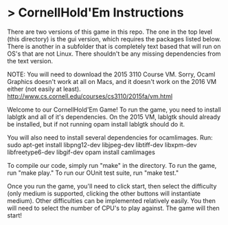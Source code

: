 # > CornellHold'Em Instructions

There are two versions of this game in this repo. The one in the top level (this directory) 
is the gui version, which requires the packages listed below. There is another in a subfolder
that is completely text based that will run on OS's that are not Linux. There shouldn't be
any missing dependencies from the text version.

NOTE: You will need to download the 2015 3110 Course VM. Sorry, Ocaml
Graphics doesn't work at all on Macs, and it doesn't work on the 2016
VM either (not easily at least).
http://www.cs.cornell.edu/courses/cs3110/2015fa/vm.html

Welcome to our CornellHold'Em Game! To run the game, you need to install lablgtk
and all of it's dependencies. On the 2015 VM, lablgtk should already be installed,
but if not running opam install lablgtk should do it.

You will also need to install several dependencies for ocamlimages.
Run: sudo apt-get install libpng12-dev libjpeg-dev libtiff-dev libxpm-dev libfreetype6-dev libgif-dev
opam install camlimages

To compile our code, simply run "make" in the directory. To run the game, run
"make play." To run our OUnit test suite, run "make test."

Once you run the game, you'll need to click start, then select the difficulty 
(only medium is supported, clicking the other buttons will instantiate medium).
Other difficulties can be implemented relatively easily. You then will need to
select the number of CPU's to play against. The game will then start!

